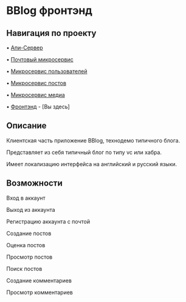 # BBlog фронтэнд
    
## Навигация по проекту
• [Апи-Сервер](https://github.com/Avangardio/blog/tree/master/nestjs/entrance)
    
• [Почтовый микросервис](https://github.com/Avangardio/blog/tree/master/nestjs/mailMicroservice)
    
• [Микросервис пользователей](https://github.com/Avangardio/blog/tree/master/nestjs/authMicroservice)
    
• [Микросервис постов](https://github.com/Avangardio/blog/tree/master/nestjs/postsMicroservice)
    
• [Микросервис медиа](https://github.com/Avangardio/blog/tree/master/nestjs/mediaMicroservice)
    
• [Фронтэнд](https://github.com/Avangardio/blog/tree/master/blog-f) - [Вы здесь]
    
## Описание
Клиентская часть приложение BBlog, технодемо типичного блога.

Представляет из себя типичный блог по типу vc или хабра.

Имеет локализацию интерфейса на английский и русский языки.

## Возможности
Вход в аккаунт

Выход из аккаунта

Регистрацию аккаунта с почтой

Создание постов

Оценка постов

Просмотр постов

Поиск постов

Создание комментариев

Просмотр комментариев
